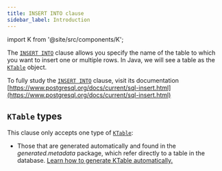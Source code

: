 ```yaml
---
title: INSERT INTO clause
sidebar_label: Introduction
---
```


import K from '@site/src/components/K';

The [`INSERT INTO`](/docs/insert-statement/insert-into/introduction) clause allows you specify the name of the table to which you want to insert one or multiple rows. In Java, we will see a table as the [`KTable`](/docs/update-statement/update/introduction) object.

To fully study the [`INSERT INTO`](/docs/insert-statement/insert-into/introduction) clause, visit its documentation [https://www.postgresql.org/docs/current/sql-insert.html](https://www.postgresql.org/docs/current/sql-insert.html)

## `KTable` types

This clause only accepts one type of [`KTable`](/docs/update-statement/update/introduction):

- Those that are generated automatically and found in the _generated.metadata_ package, which refer directly to a table in the database. [Learn how to generate KTable automatically.](/docs/data-manipulation/introduction)